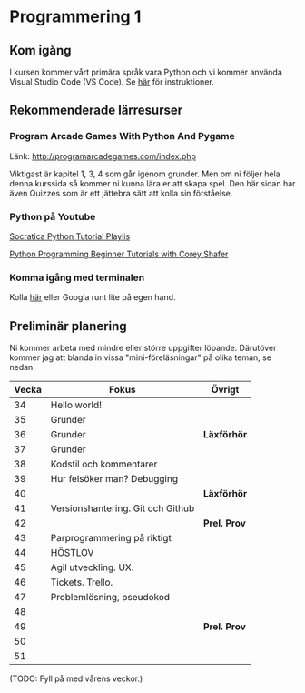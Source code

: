 # Programmering 1
## Kom igång
I kursen kommer vårt primära språk vara Python och vi kommer använda Visual Studio Code (VS Code). Se [här](https://github.com/tullinge/Programmering-1/blob/master/Inf%C3%B6r%20f%C3%B6rsta%20lektionen.md) för instruktioner.

## Rekommenderade lärresurser
### Program Arcade Games With Python And Pygame
Länk: http://programarcadegames.com/index.php

Viktigast är kapitel 1, 3, 4 som går igenom grunder. Men om ni följer hela denna kurssida så kommer ni kunna lära er att skapa spel. Den här sidan har även Quizzes som är ett jättebra sätt att kolla sin förståelse.

### Python på Youtube
[Socratica Python Tutorial Playlis](https://www.youtube.com/playlist?list=PLi01XoE8jYohWFPpC17Z-wWhPOSuh8Er-)

[Python Programming Beginner Tutorials with Corey Shafer](https://www.youtube.com/playlist?list=PL-osiE80TeTskrapNbzXhwoFUiLCjGgY7)

### Komma igång med terminalen
Kolla [här](https://github.com/tullinge/Programmering-1/blob/master/terminal-for-beginners.md) eller Googla runt lite på egen hand.

## Preliminär planering
Ni kommer arbeta med mindre eller större uppgifter löpande. Därutöver kommer jag att blanda in vissa "mini-föreläsningar" på olika teman, se nedan.

| Vecka  | Fokus | Övrigt |
| ------------- | ------------- | ------------- |
| 34 | Hello world! | |
| 35 | Grunder | |
| 36 | Grunder | **Läxförhör** |
| 37 | Grunder | |
| 38 | Kodstil och kommentarer | |
| 39 | Hur felsöker man? Debugging | |
| 40 | | **Läxförhör** |
| 41 | Versionshantering. Git och Github | |
| 42 | | **Prel. Prov** |
| 43 | Parprogrammering på riktigt | |
| 44 | HÖSTLOV | |
| 45 | Agil utveckling. UX. | |
| 46 | Tickets. Trello. | |
| 47 | Problemlösning, pseudokod | |
| 48 |  | |
| 49 | | **Prel. Prov** |
| 50 |  | |
| 51 |  | |
(TODO: Fyll på med vårens veckor.)
